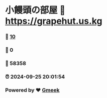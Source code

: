 # 小饅頭の部屋 :link: https://grapehut.us.kg 
### :page_facing_up: [10](https://grapehut.us.kg/tag.html) 
### :speech_balloon: 0 
### :hibiscus: 58358 
### :alarm_clock: 2024-09-25 20:01:54 
### Powered by :heart: [Gmeek](https://github.com/Meekdai/Gmeek)
